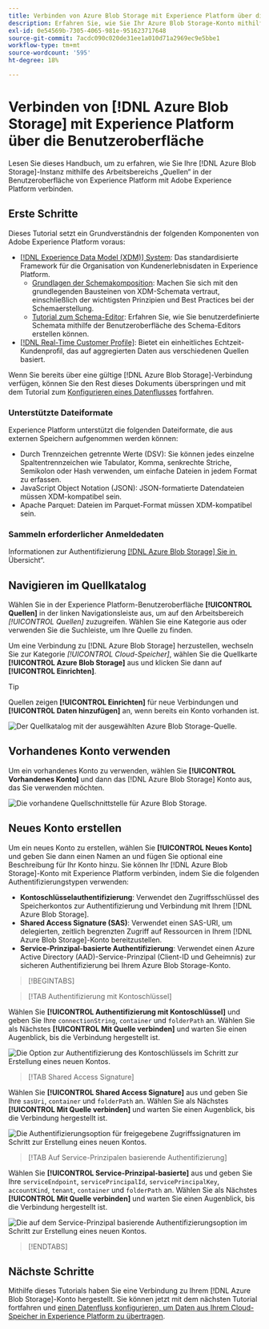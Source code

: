 ```yaml
---
title: Verbinden von Azure Blob Storage mit Experience Platform über die Benutzeroberfläche
description: Erfahren Sie, wie Sie Ihr Azure Blob Storage-Konto mithilfe des Quellarbeitsbereichs in der Benutzeroberfläche mit Experience Platform verbinden.
exl-id: 0e54569b-7305-4065-981e-951623717648
source-git-commit: 7acdc090c020de31ee1a010d71a2969ec9e5bbe1
workflow-type: tm+mt
source-wordcount: '595'
ht-degree: 18%

---
```


# Verbinden von [!DNL Azure Blob Storage] mit Experience Platform über die Benutzeroberfläche

Lesen Sie dieses Handbuch, um zu erfahren, wie Sie Ihre [!DNL Azure Blob Storage]-Instanz mithilfe des Arbeitsbereichs „Quellen“ in der Benutzeroberfläche von Experience Platform mit Adobe Experience Platform verbinden.

## Erste Schritte

Dieses Tutorial setzt ein Grundverständnis der folgenden Komponenten von Adobe Experience Platform voraus:

* [[!DNL Experience Data Model (XDM)] System](../../../../../xdm/home.md): Das standardisierte Framework für die Organisation von Kundenerlebnisdaten in Experience Platform.
   * [Grundlagen der Schemakomposition](../../../../../xdm/schema/composition.md): Machen Sie sich mit den grundlegenden Bausteinen von XDM-Schemata vertraut, einschließlich der wichtigsten Prinzipien und Best Practices bei der Schemaerstellung.
   * [Tutorial zum Schema-Editor](../../../../../xdm/tutorials/create-schema-ui.md): Erfahren Sie, wie Sie benutzerdefinierte Schemata mithilfe der Benutzeroberfläche des Schema-Editors erstellen können.
* [[!DNL Real-Time Customer Profile]](../../../../../profile/home.md): Bietet ein einheitliches Echtzeit-Kundenprofil, das auf aggregierten Daten aus verschiedenen Quellen basiert.

Wenn Sie bereits über eine gültige [!DNL Azure Blob Storage]-Verbindung verfügen, können Sie den Rest dieses Dokuments überspringen und mit dem Tutorial zum [Konfigurieren eines Datenflusses](../../dataflow/batch/cloud-storage.md) fortfahren.

### Unterstützte Dateiformate

Experience Platform unterstützt die folgenden Dateiformate, die aus externen Speichern aufgenommen werden können:

* Durch Trennzeichen getrennte Werte (DSV): Sie können jedes einzelne Spaltentrennzeichen wie Tabulator, Komma, senkrechte Striche, Semikolon oder Hash verwenden, um einfache Dateien in jedem Format zu erfassen.
* JavaScript Object Notation (JSON): JSON-formatierte Datendateien müssen XDM-kompatibel sein.
* Apache Parquet: Dateien im Parquet-Format müssen XDM-kompatibel sein.

### Sammeln erforderlicher Anmeldedaten

Informationen zur Authentifizierung [[!DNL Azure Blob Storage]  Sie in &#x200B;](../../../../connectors/cloud-storage/blob.md#authentication)Übersicht“.

## Navigieren im Quellkatalog

Wählen Sie in der Experience Platform-Benutzeroberfläche **[!UICONTROL Quellen]** in der linken Navigationsleiste aus, um auf den Arbeitsbereich *[!UICONTROL Quellen]* zuzugreifen. Wählen Sie eine Kategorie aus oder verwenden Sie die Suchleiste, um Ihre Quelle zu finden.

Um eine Verbindung zu [!DNL Azure Blob Storage] herzustellen, wechseln Sie zur Kategorie *[!UICONTROL Cloud-Speicher]*, wählen Sie die Quellkarte **[!UICONTROL Azure Blob Storage]** aus und klicken Sie dann auf **[!UICONTROL Einrichten]**.

>[!TIP]
>
>Quellen zeigen **[!UICONTROL Einrichten]** für neue Verbindungen und **[!UICONTROL Daten hinzufügen]** an, wenn bereits ein Konto vorhanden ist.

![Der Quellkatalog mit der ausgewählten Azure Blob Storage-Quelle.](../../../../images/tutorials/create/blob/catalog.png)

## Vorhandenes Konto verwenden

Um ein vorhandenes Konto zu verwenden, wählen Sie **[!UICONTROL Vorhandenes Konto]** und dann das [!DNL Azure Blob Storage] Konto aus, das Sie verwenden möchten.

![Die vorhandene Quellschnittstelle für Azure Blob Storage.](../../../../images/tutorials/create/blob/existing.png)

## Neues Konto erstellen

Um ein neues Konto zu erstellen, wählen Sie **[!UICONTROL Neues Konto]** und geben Sie dann einen Namen an und fügen Sie optional eine Beschreibung für Ihr Konto hinzu. Sie können Ihr [!DNL Azure Blob Storage]-Konto mit Experience Platform verbinden, indem Sie die folgenden Authentifizierungstypen verwenden:

* **Kontoschlüsselauthentifizierung**: Verwendet den Zugriffsschlüssel des Speicherkontos zur Authentifizierung und Verbindung mit Ihrem [!DNL Azure Blob Storage].
* **Shared Access Signature (SAS)**: Verwendet einen SAS-URI, um delegierten, zeitlich begrenzten Zugriff auf Ressourcen in Ihrem [!DNL Azure Blob Storage]-Konto bereitzustellen.
* **Service-Prinzipal-basierte Authentifizierung**: Verwendet einen Azure Active Directory (AAD)-Service-Prinzipal (Client-ID und Geheimnis) zur sicheren Authentifizierung bei Ihrem Azure Blob Storage-Konto.

>[!BEGINTABS]

>[!TAB Authentifizierung mit Kontoschlüssel]

Wählen Sie **[!UICONTROL Authentifizierung mit Kontoschlüssel]** und geben Sie Ihre `connectionString`, `container` und `folderPath` an. Wählen Sie als Nächstes **[!UICONTROL Mit Quelle verbinden]** und warten Sie einen Augenblick, bis die Verbindung hergestellt ist.

![Die Option zur Authentifizierung des Kontoschlüssels im Schritt zur Erstellung eines neuen Kontos.](../../../../images/tutorials/create/blob/account-key.png)

>[!TAB Shared Access Signature]

Wählen Sie **[!UICONTROL Shared Access Signature]** aus und geben Sie Ihre `sasUri`, `container` und `folderPath` an. Wählen Sie als Nächstes **[!UICONTROL Mit Quelle verbinden]** und warten Sie einen Augenblick, bis die Verbindung hergestellt ist.

![Die Authentifizierungsoption für freigegebene Zugriffssignaturen im Schritt zur Erstellung eines neuen Kontos.](../../../../images/tutorials/create/blob/sas.png)

>[!TAB Auf Service-Prinzipalen basierende Authentifizierung]

Wählen Sie **[!UICONTROL Service-Prinzipal-basierte]** aus und geben Sie Ihre `serviceEndpoint`, `servicePrincipalId`, `servicePrincipalKey`, `accountKind`, `tenant`, `container` und `folderPath` an. Wählen Sie als Nächstes **[!UICONTROL Mit Quelle verbinden]** und warten Sie einen Augenblick, bis die Verbindung hergestellt ist.

![Die auf dem Service-Prinzipal basierende Authentifizierungsoption im Schritt zur Erstellung eines neuen Kontos.](../../../../images/tutorials/create/blob/service-principal.png)

>[!ENDTABS]

## Nächste Schritte

Mithilfe dieses Tutorials haben Sie eine Verbindung zu Ihrem [!DNL Azure Blob Storage]-Konto hergestellt. Sie können jetzt mit dem nächsten Tutorial fortfahren und [einen Datenfluss konfigurieren, um Daten aus Ihrem Cloud-Speicher in Experience Platform zu übertragen](../../dataflow/batch/cloud-storage.md).
